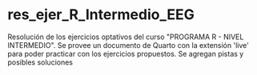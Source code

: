 # res_ejer_R_Intermedio_EEG
Resolución de los ejercicios optativos del curso "PROGRAMA R - NIVEL INTERMEDIO". Se provee un documento de Quarto con la extensión 'live' para poder practicar con los ejercicios propuestos. Se agregan pistas y posibles soluciones

